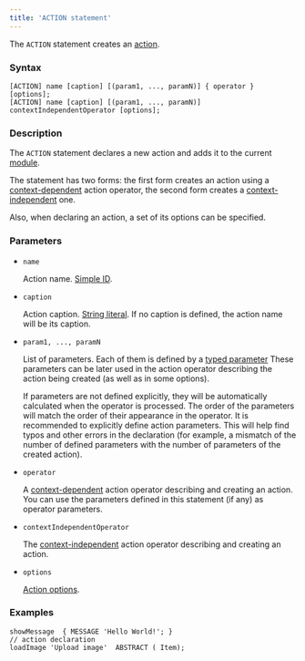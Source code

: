 ```yaml
---
title: 'ACTION statement'
---
```


The `ACTION` statement creates an [action](Actions.md).

### Syntax

```
[ACTION] name [caption] [(param1, ..., paramN)] { operator } [options];
[ACTION] name [caption] [(param1, ..., paramN)] contextIndependentOperator [options];
```

### Description

The `ACTION` statement declares a new action and adds it to the current [module](Modules.md).

The statement has two forms: the first form creates an action using a [context-dependent](Action_operators.md#contextdependent) action operator, the second form creates a [context-independent](Property_operators.md#contextindependent) one.

Also, when declaring an action, a set of its options can be specified.   

### Parameters

- `name`

    Action name. [Simple ID](IDs.md#id).

- `caption`

    Action caption. [String literal](Literals.md#strliteral). If no caption is defined, the action name will be its caption.  

- `param1, ..., paramN`

    List of parameters. Each of them is defined by a [typed parameter](IDs.md#paramid) These parameters can be later used in the action operator describing the action being created (as well as in some options).

    If parameters are not defined explicitly, they will be automatically calculated when the operator is processed. The order of the parameters will match the order of their appearance in the operator. It is recommended to explicitly define action parameters. This will help find typos and other errors in the declaration (for example, a mismatch of the number of defined parameters with the number of parameters of the created action).

- `operator`

    A [context-dependent](Action_operators.md#contextdependent) action operator describing and creating an action. You can use the parameters defined in this statement (if any) as operator parameters.

- `contextIndependentOperator`

    The [context-independent](Action_operators.md#contextindependent) action operator describing and creating an action. 

- `options`

    [Action options](Action_options.md). 

### Examples

```lsf
showMessage  { MESSAGE 'Hello World!'; } 								// action declaration
loadImage 'Upload image'  ABSTRACT ( Item);
```
